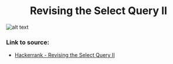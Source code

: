 <h1 align="center">Revising the Select Query II</h1>

![alt text](https://images2.imgbox.com/7f/24/4zixJRml_o.png?raw=true)

### Link to source: 
- <a href="https://www.hackerrank.com/challenges/revising-the-select-query-2/problem">Hackerrank - Revising the Select Query II</a>

